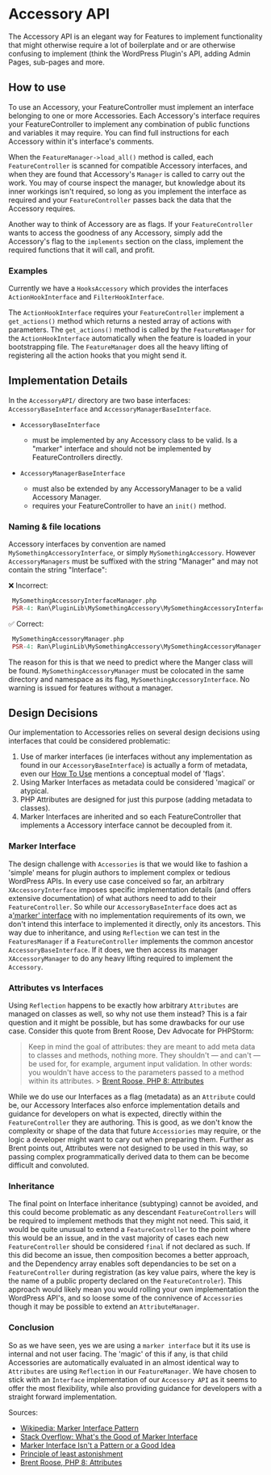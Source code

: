 # Accessory API

The Accessory API is an elegant way for Features to implement functionality that might otherwise require a lot of boilerplate and or are otherwise confusing to implement (think the WordPress Plugin's API, adding Admin Pages, sub-pages and more.

## How to use

To use an Accessory, your FeatureController must implement an interface belonging to one or more Accessories. Each Accessory's interface requires your FeatureController to implement any combination of public functions and variables it may require. You can find full instructions for each Accessory within it's interface's comments.

When the `FeatureManager->load_all()` method is called, each `FeatureController` is scanned for compatible Accessory interfaces, and when they are found that Accessory's `Manager` is called to carry out the work. You may of course inspect the manager, but knowledge about its inner workings isn't required, so long as you implement the interface as required and your `FeatureController` passes back the data that the Accessory requires.

Another way to think of Accessory are as flags. If your `FeatureController` wants to access the goodness of any Accessory, simply add the Accessory's flag to the `implements` section on the class, implement the required functions that it will call, and profit.

### Examples

Currently we have a `HooksAccessory` which provides the interfaces `ActionHookInterface` and `FilterHookInterface`.

The `ActionHookInterface` requires your `FeatureController` implement a `get_actions()` method which returns a nested array of actions with parameters. The `get_actions()` method is called by the `FeatureManager` for the `ActionHookInterface` automatically when the feature is loaded in your bootstrapping file. The `FeatureManager` does all the heavy lifting of registering all the action hooks that you might send it.

## Implementation Details

In the `AccessoryAPI/` directory are two base interfaces: `AccessoryBaseInterface` and `AccessoryManagerBaseInterface`.

-   `AccessoryBaseInterface`

    -   must be implemented by any Accessory class to be valid. Is a "marker" interface and should not be implemented by FeatureControllers directly.

-   `AccessoryManagerBaseInterface`
    -   must also be extended by any AccessoryManager to be a valid Accessory Manager.
    -   requires your FeatureController to have an `init()` method.

### Naming & file locations

Accessory interfaces by convention are named `MySomethingAccessoryInterface`, or simply `MySomethingAccessory`.
However `AccessoryManagers` must be suffixed with the string "Manager" and may not contain the string "Interface":

❌ Incorrect:

```php
 MySomethingAccessoryInterfaceManager.php
 PSR-4: Ran\PluginLib\MySomethingAccessory\MySomethingAccessoryInterfaceManager
```

✅ Correct:

```php
 MySomethingAccessoryManager.php
 PSR-4: Ran\PluginLib\MySomethingAccessory\MySomethingAccessoryManager
```

The reason for this is that we need to predict where the Manger class will be found.
`MySomethingAccessoryManager` must be colocated in the same directory and namespace as its flag, `MySomethingAccessoryInterface`. No warning is issued for features without a manager.

## Design Decisions

Our implementation to Accessories relies on several design decisions using interfaces that could be considered problematic:

1. Use of marker interfaces (ie interfaces without any implementation as found in our `AccessoryBaseInterface`) is actually a form of metadata, even our [How To Use](#how-to-use) mentions a conceptual model of 'flags'.
2. Using Marker Interfaces as metadata could be considered 'magical' or atypical.
3. PHP Attributes are designed for just this purpose (adding metadata to classes).
4. Marker Interfaces are inherited and so each FeatureController that implements a Accessory interface cannot be decoupled from it.

### Marker Interface

The design challenge with `Accessories` is that we would like to fashion a 'simple' means for plugin authors to implement complex or tedious WordPress APIs. In every use case conceived so far, an arbitrary `XAccessoryInterface` imposes specific implementation details (and offers extensive documentation) of what authors need to add to their `FeatureController`. So while our `AccessoryBaseInterface` does act as a['marker' interface](https://en.wikipedia.org/wiki/Marker_interface_pattern) with no implementation requirements of its own, we don't intend this interface to implemented it directly, only its ancestors. This way due to inheritance, and using `Reflection` we can test in the `FeaturesManager` if a `FeatureController` implements the common ancestor `AccessoryBaseInterface`. If it does, we then access its manager `XAccessoryManager` to do any heavy lifting required to implement the `Accessory`.

### Attributes vs Interfaces

Using `Reflection` happens to be exactly how arbitrary `Attributes` are managed on classes as well, so why not use them instead? This is a fair question and it might be possible, but has some drawbacks for our use case. Consider this quote from Brent Roose, Dev Advocate for PHPStorm:

> Keep in mind the goal of attributes: they are meant to add meta data to classes and methods, nothing more. They shouldn't — and can't — be used for, for example, argument input validation. In other words: you wouldn't have access to the parameters passed to a method within its attributes.
> \> [Brent Roose, PHP 8: Attributes](https://stitcher.io/blog/attributes-in-php-8)

While we do use our Interfaces as a flag (metadata) as an `Attribute` could be, our Accessory Interfaces also enforce implementation details and guidance for developers on what is expected, directly within the `FeatureController` they are authoring. This is good, as we don't know the complexity or shape of the data that future `Accessiories` may require, or the logic a developer might want to cary out when preparing them. Further as Brent points out, Attributes were not designed to be used in this way, so passing complex programmatically derived data to them can be become difficult and convoluted.

### Inheritance

The final point on Interface inheritance (subtyping) cannot be avoided, and this could become problematic as any descendant `FeatureControllers` will be required to implement methods that they might not need. This said, it would be quite unusual to extend a `FeatureController` to the point where this would be an issue, and in the vast majority of cases each new `FeatureController` should be considered `final` if not declared as such. If this did become an issue, then composition becomes a better approach, and the Dependency array enables soft dependancies to be set on a `FeatureController` during registration (as key value pairs, where the key is the name of a public property declared on the `FeatureControler`). This approach would likely mean you would rolling your own implementation the WordPress API's, and so loose some of the connivence of `Accessories` though it may be possible to extend an `AttributeManager`.

### Conclusion

So as we have seen, yes we are using a `marker interface` but it its use is internal and not user facing. The 'magic' of this if any, is that child Accessories are automatically evaluated in an almost identical way to `Attributes` are using `Reflection` in our `FeatureManager`. We have chosen to stick with an `Interface` implementation of our `Accessory API` as it seems to offer the most flexibility, while also providing guidance for developers with a straight forward implementation.

Sources:

-   [Wikipedia: Marker Interface Pattern](https://en.wikipedia.org/wiki/Marker_interface_pattern)
-   [Stack Overflow: What's the Good of Marker Interface](https://stackoverflow.com/questions/56862117/whats-the-good-of-marker-interface)
-   [Marker Interface Isn't a Pattern or a Good Idea](https://dzone.com/articles/marker-interface-isnt-a-pattern-or-a-good-idea)
-   [Principle of least astonishment](https://en.wikipedia.org/wiki/Principle_of_least_astonishment)
-   [Brent Roose, PHP 8: Attributes](https://stitcher.io/blog/attributes-in-php-8)
